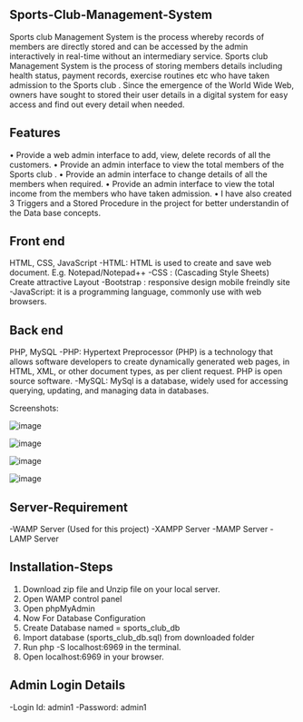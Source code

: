 ## Sports-Club-Management-System
Sports club Management System is the process whereby records of members are directly stored and can be accessed by the admin interactively in real-time without an intermediary service. Sports club Management System is the process of storing members details including health status, payment records, exercise routines etc who have taken admission to the Sports club . Since the emergence of the World Wide Web, owners have sought to stored their user details in a digital system for easy access and find out every detail when needed.

## Features
• Provide a web admin interface to add, view, delete records of all the customers.
• Provide an admin interface to view the total members of the Sports club .
• Provide an admin interface to change details of all the members when required.
• Provide an admin interface to view the total income from the members who have taken admission.
• I have also created 3 Triggers and a Stored Procedure in the project for better understandin of the Data base concepts.

## Front end
HTML, CSS, JavaScript
-HTML: HTML is used to create and save web document. E.g. Notepad/Notepad++
-CSS : (Cascading Style Sheets) Create attractive Layout
-Bootstrap : responsive design mobile freindly site
-JavaScript: it is a programming language, commonly use with web browsers.
## Back end
PHP, MySQL
-PHP: Hypertext Preprocessor (PHP) is a technology that allows software developers to create dynamically generated web pages, in HTML, XML, or other document types, as per client request. PHP is open source software.
-MySQL: MySql is a database, widely used for accessing querying, updating, and managing data in databases.

Screenshots:

![image](https://github.com/alfiyasama/SportsClubManagementSystem/assets/121941528/350cf695-2fbd-4741-90ff-4646c7433656)

![image](https://github.com/alfiyasama/SportsClubManagementSystem/assets/121941528/4fd3456c-af9a-42c7-8f33-7466a190746e)

![image](https://github.com/alfiyasama/SportsClubManagementSystem/assets/121941528/803df678-c3bd-4def-866b-ab72909cf535)

![image](https://github.com/alfiyasama/SportsClubManagementSystem/assets/121941528/655624c9-599a-4487-9b36-2cfe9f5fca0e)

## Server-Requirement
-WAMP Server (Used for this project)
-XAMPP Server
-MAMP Server
-LAMP Server

## Installation-Steps
1. Download zip file and Unzip file on your local server.
2. Open WAMP control panel
3. Open phpMyAdmin
4. Now For Database Configuration
5. Create Database named = sports_club_db
6. Import database (sports_club_db.sql) from downloaded folder
7. Run php -S localhost:6969 in the terminal.
8. Open localhost:6969 in your browser.

## Admin Login Details
-Login Id: admin1
-Password: admin1
